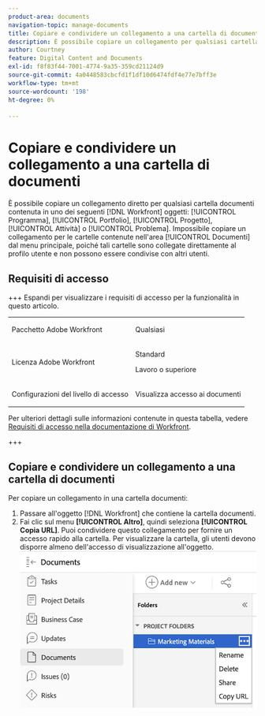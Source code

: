 ```yaml
---
product-area: documents
navigation-topic: manage-documents
title: Copiare e condividere un collegamento a una cartella di documenti
description: È possibile copiare un collegamento per qualsiasi cartella di documenti contenuta in qualsiasi oggetto Workfront.
author: Courtney
feature: Digital Content and Documents
exl-id: f8f83f44-7001-4774-9a35-359cd21124d9
source-git-commit: 4a0448583cbcfd1f1df10d6474fdf4e77e7bff3e
workflow-type: tm+mt
source-wordcount: '198'
ht-degree: 0%

---
```


# Copiare e condividere un collegamento a una cartella di documenti

È possibile copiare un collegamento diretto per qualsiasi cartella documenti contenuta in uno dei seguenti [!DNL Workfront] oggetti: [!UICONTROL Programma], [!UICONTROL Portfolio], [!UICONTROL Progetto], [!UICONTROL Attività] o [!UICONTROL Problema]. Impossibile copiare un collegamento per le cartelle contenute nell&#39;area [!UICONTROL Documenti] dal menu principale, poiché tali cartelle sono collegate direttamente al profilo utente e non possono essere condivise con altri utenti.

## Requisiti di accesso

+++ Espandi per visualizzare i requisiti di accesso per la funzionalità in questo articolo.

<table style="table-layout:auto"> 
 <col> 
 <col> 
 <tbody> 
  <tr> 
   <td role="rowheader">Pacchetto Adobe Workfront</td> 
   <td> <p>Qualsiasi</p> </td> 
  </tr> 
  <tr> 
   <td role="rowheader">Licenza Adobe Workfront</td> 
   <td> 
   <p>Standard</p>
   <p>Lavoro o superiore</p> </td> 
  </tr> 
  <tr> 
   <td role="rowheader">Configurazioni del livello di accesso</td> 
   <td> <p>Visualizza accesso ai documenti</p> </td> 
  </tr> 
  <tr> 
 </tbody> 
</table>

Per ulteriori dettagli sulle informazioni contenute in questa tabella, vedere [Requisiti di accesso nella documentazione di Workfront](/help/quicksilver/administration-and-setup/add-users/access-levels-and-object-permissions/access-level-requirements-in-documentation.md).

+++

## Copiare e condividere un collegamento a una cartella di documenti

Per copiare un collegamento in una cartella documenti:

1. Passare all&#39;oggetto [!DNL Workfront] che contiene la cartella documenti.
1. Fai clic sul menu **[!UICONTROL Altro]**, quindi seleziona **[!UICONTROL Copia URL]**. Puoi condividere questo collegamento per fornire un accesso rapido alla cartella. Per visualizzare la cartella, gli utenti devono disporre almeno dell&#39;accesso di visualizzazione all&#39;oggetto.
   ![copia url cartella documenti](assets/copy-doc-folder-url.png)
